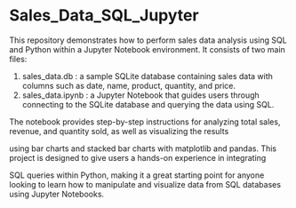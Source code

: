 # Sales_Data_SQL_Jupyter

This repository demonstrates how to perform sales data analysis using SQL and Python within a Jupyter Notebook environment. It consists of two main files: 

1. sales_data.db : a sample SQLite database containing sales data with columns such as date, name, product, quantity, and price.
2. sales_data.ipynb : a Jupyter Notebook that guides users through connecting to the SQLite database and querying the data using SQL.


The notebook provides step-by-step instructions for analyzing total sales, revenue, and quantity sold, as well as visualizing the results 

using bar charts and stacked bar charts with matplotlib and pandas. This project is designed to give users a hands-on experience in integrating 

SQL queries within Python, making it a great starting point for anyone looking to learn how to manipulate and visualize data from SQL databases using Jupyter Notebooks.

